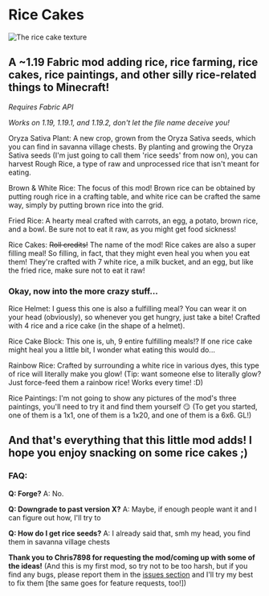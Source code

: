 # Rice Cakes
![The rice cake texture](https://media.discordapp.net/attachments/729336536411275298/1018969738136793088/rice_cake.png?width=111&height=111)
## A \~1.19 Fabric mod adding rice, rice farming, rice cakes, rice paintings, and other silly rice-related things to Minecraft!

_Requires Fabric API_

_Works on 1.19, 1.19.1, and 1.19.2, don't let the file name deceive you!_


Oryza Sativa Plant:
A new crop, grown from the Oryza Sativa seeds, which you can find in savanna village chests. By planting and growing the Oryza Sativa seeds (I'm just going to call them 'rice seeds' from now on), you can harvest Rough Rice, a type of raw and unprocessed rice that isn't meant for eating.

Brown & White Rice:
The focus of this mod! Brown rice can be obtained by putting rough rice in a crafting table, and white rice can be crafted the same way, simply by putting brown rice into the grid.

Fried Rice:
A hearty meal crafted with carrots, an egg, a potato, brown rice, and a bowl. Be sure not to eat it raw, as you might get food sickness!

Rice Cakes:
~~Roll credits!~~ The name of the mod! Rice cakes are also a super filling meal! So filling, in fact, that they might even heal you when you eat them! They're crafted with 7 white rice, a milk bucket, and an egg, but like the fried rice, make sure not to eat it raw!

### Okay, now into the more crazy stuff...

Rice Helmet:
I guess this one is also a fulfilling meal? You can wear it on your head (obviously), so whenever you get hungry, just take a bite! Crafted with 4 rice and a rice cake (in the shape of a helmet).

Rice Cake Block:
This one is, uh, 9 entire fulfilling meals!? If one rice cake might heal you a little bit, I wonder what eating this would do...

Rainbow Rice:
Crafted by surrounding a white rice in various dyes, this type of rice will literally make you glow! (Tip: want someone else to literally glow? Just force-feed them a rainbow rice! Works every time! :D)

Rice Paintings:
I'm not going to show any pictures of the mod's three paintings, you'll need to try it and find them yourself :smirk:
 (To get you started, one of them is a 1x1, one of them is a 1x20, and one of them is a 6x6. GL!)



## And that's everything that this little mod adds! I hope you enjoy snacking on some rice cakes ;)


### FAQ:
**Q: Forge?**
A: No.

**Q: Downgrade to past version X?**
A: Maybe, if enough people want it and I can figure out how, I'll try to

**Q: How do I get rice seeds?**
A: I already said that, smh my head, you find them in savanna village chests

__Thank you to Chris7898 for requesting the mod/coming up with some of the ideas!__
(And this is my first mod, so try not to be too harsh, but if you find any bugs, please report them in the [issues section](https://github.com/ThePhantomPig791/Ricecakes/issues) and I'll try my best to fix them [the same goes for feature requests, too!])

